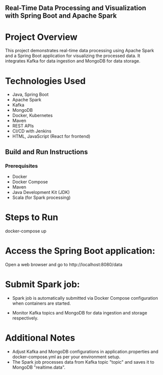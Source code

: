 ## Real-Time Data Processing and Visualization with Spring Boot and Apache Spark

# Project Overview

This project demonstrates real-time data processing using Apache Spark and a Spring Boot application for visualizing the processed data. It integrates Kafka for data ingestion and MongoDB for data storage.

# Technologies Used

- Java, Spring Boot
- Apache Spark
- Kafka
- MongoDB
- Docker, Kubernetes
- Maven
- REST APIs
- CI/CD with Jenkins
- HTML, JavaScript (React for frontend)


## Build and Run Instructions

### Prerequisites
- Docker
- Docker Compose
- Maven
- Java Development Kit (JDK)
- Scala (for Spark processing)

# Steps to Run
docker-compose up

# Access the Spring Boot application:
Open a web browser and go to http://localhost:8080/data

# Submit Spark job:
- Spark job is automatically submitted via Docker Compose configuration when containers are started.

- Monitor Kafka topics and MongoDB for data ingestion and storage respectively.

# Additional Notes
- Adjust Kafka and MongoDB configurations in application.properties and docker-compose.yml as per your environment setup.
- The Spark job processes data from Kafka topic "topic" and saves it to MongoDB "realtime.data".
